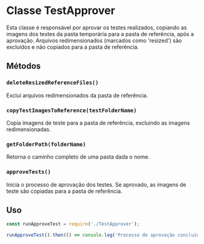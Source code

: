 # Classe TestApprover

Esta classe é responsável por aprovar os testes realizados, copiando as imagens dos testes da pasta temporária para a pasta de referência, após a aprovação. Arquivos redimensionados (marcados como 'resized') são excluídos e não copiados para a pasta de referência.

## Métodos

### `deleteResizedReferenceFiles()`

Exclui arquivos redimensionados da pasta de referência.

### `copyTestImagesToReference(testFolderName)`

Copia imagens de teste para a pasta de referência, excluindo as imagens redimensionadas.

### `getFolderPath(folderName)`

Retorna o caminho completo de uma pasta dada o nome.

### `approveTests()`

Inicia o processo de aprovação dos testes. Se aprovado, as imagens de teste são copiadas para a pasta de referência.

## Uso

```javascript
const runApproveTest = require('./TestApprover');

runApproveTest().then(() => console.log('Processo de aprovação concluído.'));
```
